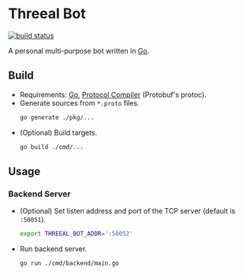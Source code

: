 # Threeal Bot

[![build status](https://img.shields.io/github/actions/workflow/status/threeal/threeal-bot/build.yml?branch=main)](https://github.com/threeal/threeal-bot/actions/workflows/build.yml)

A personal multi-purpose bot written in [Go](https://go.dev/).

## Build

- Requirements: [Go](https://go.dev/doc/install), [Protocol Compiler](https://github.com/protocolbuffers/protobuf#protocol-compiler-installation) (Protobuf's protoc).
- Generate sources from `*.proto` files.
  ```sh
  go generate ./pkg/...
  ```
- (Optional) Build targets.
  ```sh
  go build ./cmd/...
  ```

## Usage

### Backend Server

- (Optional) Set listen address and port of the TCP server (default is `:50051`).
  ```sh
  export THREEAL_BOT_ADDR=':50052'
  ```
- Run backend server.
  ```sh
  go run ./cmd/backend/main.go
  ```
